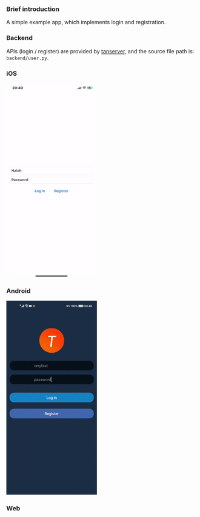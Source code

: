 ### Brief introduction

A simple example app, which implements login and registration.

### Backend

APIs (login / register) are provided by [tanserver](https://github.com/tansrv/tanserver), and the source file path is: `backend/user.py`.

### iOS
![ios-login-register](ios-login-register.gif)

### Android
![android-login-register](android-login-register.gif)

### Web
